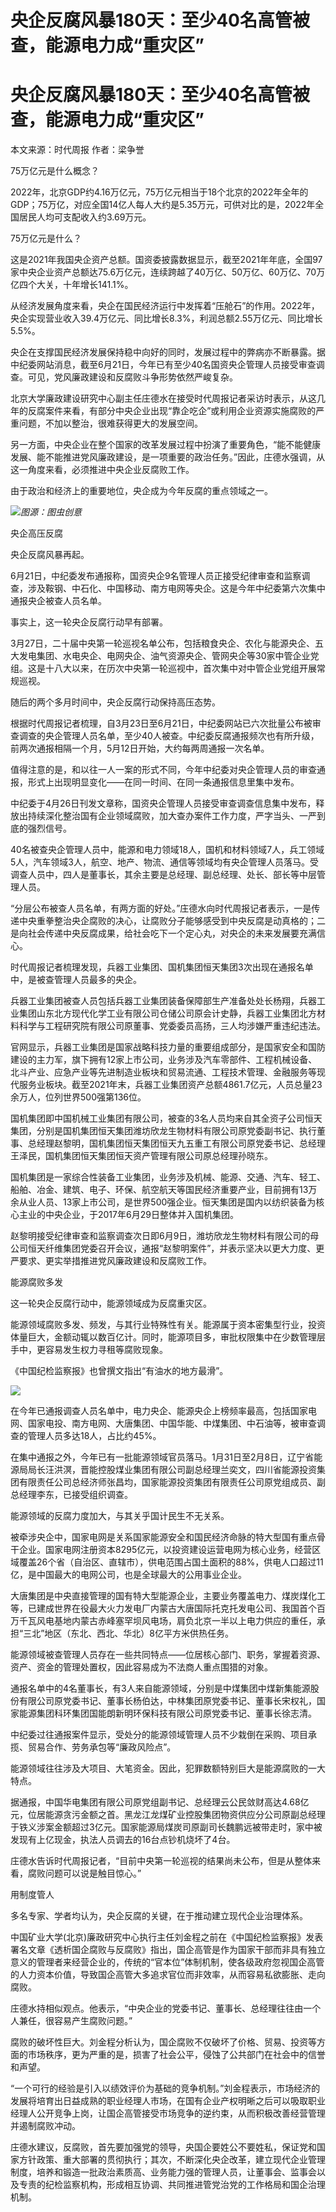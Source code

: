 # 央企反腐风暴180天：至少40名高管被查，能源电力成“重灾区”

# 央企反腐风暴180天：至少40名高管被查，能源电力成“重灾区”

本文来源：时代周报 作者：梁争誉

75万亿元是什么概念？

2022年，北京GDP约4.16万亿元，75万亿元相当于18个北京的2022年全年的GDP；75万亿，对应全国14亿人每人大约是5.35万元，可供对比的是，2022年全国居民人均可支配收入约3.69万元。

75万亿元是什么？

这是2021年我国央企资产总额。国资委披露数据显示，截至2021年年底，全国97家中央企业资产总额达75.6万亿元，连续跨越了40万亿、50万亿、60万亿、70万亿四个大关，十年增长141.1%。

从经济发展角度来看，央企在国民经济运行中发挥着“压舱石”的作用。2022年，央企实现营业收入39.4万亿元、同比增长8.3%，利润总额2.55万亿元、同比增长5.5%。

央企在支撑国民经济发展保持稳中向好的同时，发展过程中的弊病亦不断暴露。据中纪委网站消息，截至6月21日，今年已有至少40名国资央企管理人员接受审查调查。可见，党风廉政建设和反腐败斗争形势依然严峻复杂。

北京大学廉政建设研究中心副主任庄德水在接受时代周报记者采访时表示，从这几年的反腐案件来看，有部分中央企业出现“靠企吃企”或利用企业资源实施腐败的严重问题，不加以整治，很难获得更大的发展空间。

另一方面，中央企业在整个国家的改革发展过程中扮演了重要角色，“能不能健康发展、能不能推进党风廉政建设，是一项重要的政治任务。”因此，庄德水强调，从这一角度来看，必须推进中央企业反腐败工作。

由于政治和经济上的重要地位，央企成为今年反腐的重点领域之一。

![](https://inews.gtimg.com/om_bt/OcuZrsaGBMYLEK_dzUEg7Kn3VcG0L1dizK9GPgXMNPHEcAA/1000)_图源：图虫创意_

央企高压反腐

央企反腐风暴再起。

6月21日，中纪委发布通报称，国资央企9名管理人员正接受纪律审查和监察调查，涉及鞍钢、中石化、中国移动、南方电网等央企。这是今年中纪委第六次集中通报央企被查人员名单。

事实上，这一轮央企反腐行动早有部署。

3月27日，二十届中央第一轮巡视名单公布，包括粮食央企、农化与能源央企、五大发电集团、水电央企、电网央企、油气资源央企、管网央企等30家中管企业党组。这是十八大以来，在历次中央第一轮巡视中，首次集中对中管企业党组开展常规巡视。

随后的两个多月时间中，央企反腐行动保持高压态势。

根据时代周报记者梳理，自3月23日至6月21日，中纪委网站已六次批量公布被审查调查的央企管理人员名单，至少40人被查。中纪委反腐通报频次也有所升级，前两次通报相隔一个月，5月12日开始，大约每两周通报一次名单。

值得注意的是，和以往一人一案的形式不同，今年中纪委对央企管理人员的审查通报，形式上出现明显变化——在同一时间、在同一条通报信息里集中发布。

中纪委于4月26日刊发文章称，国资央企管理人员接受审查调查信息集中发布，释放出持续深化整治国有企业领域腐败，加大查办案件工作力度，严字当头、一严到底的强烈信号。

40名被查央企管理人员中，能源和电力领域18人，国机和材料领域7人，兵工领域5人，汽车领域3人，航空、地产、物流、通信等领域均有央企管理人员落马。受调查人员中，四人是董事长，其余主要是总经理、副总经理、处长、部长等中层管理人员。

“分层公布被查人员名单，有两方面的好处。”庄德水向时代周报记者表示，一是传递中央重拳整治央企腐败的决心，让腐败分子能够感受到中央反腐是动真格的；二是向社会传递中央反腐成果，给社会吃下一个定心丸，对央企的未来发展要充满信心。

时代周报记者梳理发现，兵器工业集团、国机集团恒天集团3次出现在通报名单中，是被查管理人员最多的央企。

兵器工业集团被查人员包括兵器工业集团装备保障部生产准备处处长杨翔，兵器工业集团山东北方现代化学工业有限公司仓储公司原会计史静，兵器工业集团北方材料科学与工程研究院有限公司原董事、党委委员高扬，三人均涉嫌严重违纪违法。

官网显示，兵器工业集团是国家战略科技力量的重要组成部分，是国家安全和国防建设的主力军，旗下拥有12家上市公司，业务涉及汽车零部件、工程机械设备、北斗产业、应急产业等先进制造业板块和贸易流通、工程技术管理、金融服务等现代服务业板块。截至2021年末，兵器工业集团资产总额4861.7亿元，人员总量23余万人，位列世界500强第136位。

国机集团即中国机械工业集团有限公司，被查的3名人员均来自其全资子公司恒天集团，分别是国机集团恒天集团潍坊欣龙生物材料有限公司原党委副书记、执行董事、总经理赵黎明，国机集团恒天集团恒天九五重工有限公司原党委书记、总经理王泽民，国机集团恒天集团恒天资产管理有限公司原总经理孙晓东。

国机集团是一家综合性装备工业集团，业务涉及机械、能源、交通、汽车、轻工、船舶、冶金、建筑、电子、环保、航空航天等国民经济重要产业，目前拥有13万余从业人员、13家上市公司，是世界500强企业。恒天集团是国内以纺织装备为核心主业的中央企业，于2017年6月29日整体并入国机集团。

赵黎明接受纪律审查和监察调查次日即6月9日，潍坊欣龙生物材料有限公司的母公司恒天纤维集团党委召开会议，通报“赵黎明案件”，并表示坚决以更大力度、更严要求、更实举措推进党风廉政建设和反腐败工作。

能源腐败多发

这一轮央企反腐行动中，能源领域成为反腐重灾区。

能源领域腐败多发、频发，与其行业特殊性有关。能源属于资本密集型行业，投资体量巨大，金额动辄以数百亿计。同时，能源项目多，审批权限集中在少数管理层手中，更容易发生权力寻租等腐败现象。

《中国纪检监察报》也曾撰文指出“有油水的地方最滑”。

![](https://inews.gtimg.com/om_bt/OZ_XW2ZvyS55AAsgvY5uPlFXj9g3x16mTQvMe5i6N9gTQAA/1000)

在今年已通报调查人员名单中，电力央企、能源央企上榜频率最高，包括国家电网、国家电投、南方电网、大唐集团、中国华能、中煤集团、中石油等，被审查调查的管理人员多达18人，占比约45%。

在集中通报之外，今年已有一批能源领域官员落马。1月31日至2月8日，辽宁省能源局局长汪洪溟，晋能控股煤业集团有限公司副总经理兰奕文，四川省能源投资集团有限责任公司总经济师张昌均，国家能源投资集团有限责任公司原党组成员、副总经理李东，已接受组织调查。

能源领域的反腐力度加大，与其关乎国计民生不无关系。

被牵涉央企中，国家电网是关系国家能源安全和国民经济命脉的特大型国有重点骨干企业。国家电网注册资本8295亿元，以投资建设运营电网为核心业务，经营区域覆盖26个省（自治区、直辖市），供电范围占国土面积的88%，供电人口超过11亿，是中国最大的电网公司，也是全球最大的公用事业企业。

大唐集团是中央直接管理的国有特大型能源企业，主要业务覆盖电力、煤炭煤化工等，已建成世界在役最大火力发电厂内蒙古大唐国际托克托发电公司、我国首个百万千瓦风电基地内蒙古赤峰塞罕坝风电场，肩负北京一半以上电力供应的重任，承担“三北”地区（东北、西北、华北）8亿平方米供热任务。

能源领域被查管理人员存在一些共同特点——位居核心部门、职务，掌握着资源、资产、资金的管理处置权，因此容易成为不法商人重点围猎的对象。

通报名单中的4名董事长，有3人来自能源领域，分别是中煤集团中煤新集能源股份有限公司原党委书记、董事长杨伯达，中林集团原党委书记、董事长宋权礼，国家能源集团科环集团国能朗新明环保科技有限公司原党委书记、董事长徐志清。

中纪委过往通报案件显示，受处分的能源领域管理人员不少栽倒在采购、项目承揽、贸易合作、劳务承包等“廉政风险点”。

能源领域往往涉及大项目、大笔资金。因此，犯罪数额特别巨大是能源腐败的一大特点。

据通报，中国华电集团有限公司原党组副书记、总经理云公民敛财高达4.68亿元，位居能源贪污金额之首。黑龙江龙煤矿业控股集团物资供应分公司原副总经理于铁义涉案金额超过3亿元。国家能源局煤炭司原副司长魏鹏远被带走时，家中被发现有上亿现金，执法人员调去的16台点钞机烧坏了4台。

庄德水告诉时代周报记者，“目前中央第一轮巡视的结果尚未公布，但是从整体来看，腐败问题可以说是触目惊心。”

用制度管人

多名专家、学者均认为，央企反腐的关键，在于推动建立现代企业治理体系。

中国矿业大学(北京)廉政研究中心执行主任刘金程之前在《中国纪检监察报》发表署名文章《透析国企腐败与反腐败》指出，国企高管是作为国家干部而非具有独立意义的管理者来经营企业的，传统的“官本位”体制机制，使各级政府忽视国企高管的人力资本价值，导致国企高管大多追求官位而非效率，从而容易私欲膨胀、走向腐败。

庄德水持相似观点。他表示，“中央企业的党委书记、董事长、总经理往往由一个人兼任，很容易产生腐败问题。”

腐败的破坏性巨大。刘金程分析认为，国企腐败不仅破坏了价格、贸易、投资等方面的市场秩序，更为严重的是，损害了社会公平，侵蚀了公共部门在社会中的信誉和声望。

“一个可行的经验是引入以绩效评价为基础的竞争机制。”刘金程表示，市场经济的发展将培育出日益成熟的职业经理人市场，在国有企业产权明晰之后可以吸取职业经理人公开竞争上岗，让国企高管接受市场竞争的逆约束，从而积极改善经营管理并遏制腐败冲动。

庄德水建议，反腐败，首先要加强党的领导，央国企要姓公不要姓私，保证党和国家方针政策、重大部署的贯彻执行；其次，不断深化央企改革，建立现代企业管理制度，培养和锻造一批政治素质高、业务能力强的管理人员，让董事会、监事会以及专责的纪检监察机构，形成相互协调、共同推进管党治党的工作格局和国企治理机制。

